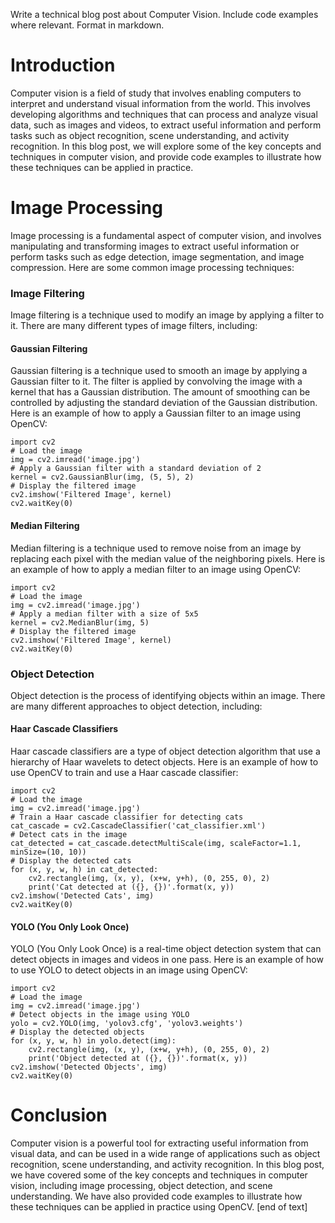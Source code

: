  Write a technical blog post about Computer Vision. Include code examples where relevant. Format in markdown.

# Introduction

Computer vision is a field of study that involves enabling computers to interpret and understand visual information from the world. This involves developing algorithms and techniques that can process and analyze visual data, such as images and videos, to extract useful information and perform tasks such as object recognition, scene understanding, and activity recognition. In this blog post, we will explore some of the key concepts and techniques in computer vision, and provide code examples to illustrate how these techniques can be applied in practice.
# Image Processing

Image processing is a fundamental aspect of computer vision, and involves manipulating and transforming images to extract useful information or perform tasks such as edge detection, image segmentation, and image compression. Here are some common image processing techniques:

### Image Filtering

Image filtering is a technique used to modify an image by applying a filter to it. There are many different types of image filters, including:

#### Gaussian Filtering

Gaussian filtering is a technique used to smooth an image by applying a Gaussian filter to it. The filter is applied by convolving the image with a kernel that has a Gaussian distribution. The amount of smoothing can be controlled by adjusting the standard deviation of the Gaussian distribution. Here is an example of how to apply a Gaussian filter to an image using OpenCV:
```
import cv2
# Load the image
img = cv2.imread('image.jpg')
# Apply a Gaussian filter with a standard deviation of 2
kernel = cv2.GaussianBlur(img, (5, 5), 2)
# Display the filtered image
cv2.imshow('Filtered Image', kernel)
cv2.waitKey(0)
```

#### Median Filtering

Median filtering is a technique used to remove noise from an image by replacing each pixel with the median value of the neighboring pixels. Here is an example of how to apply a median filter to an image using OpenCV:
```
import cv2
# Load the image
img = cv2.imread('image.jpg')
# Apply a median filter with a size of 5x5
kernel = cv2.MedianBlur(img, 5)
# Display the filtered image
cv2.imshow('Filtered Image', kernel)
cv2.waitKey(0)
```

### Object Detection

Object detection is the process of identifying objects within an image. There are many different approaches to object detection, including:

#### Haar Cascade Classifiers

Haar cascade classifiers are a type of object detection algorithm that use a hierarchy of Haar wavelets to detect objects. Here is an example of how to use OpenCV to train and use a Haar cascade classifier:
```
import cv2
# Load the image
img = cv2.imread('image.jpg')
# Train a Haar cascade classifier for detecting cats
cat_cascade = cv2.CascadeClassifier('cat_classifier.xml')
# Detect cats in the image
cat_detected = cat_cascade.detectMultiScale(img, scaleFactor=1.1, minSize=(10, 10))
# Display the detected cats
for (x, y, w, h) in cat_detected:
    cv2.rectangle(img, (x, y), (x+w, y+h), (0, 255, 0), 2)
    print('Cat detected at ({}, {})'.format(x, y))
cv2.imshow('Detected Cats', img)
cv2.waitKey(0)
```

#### YOLO (You Only Look Once)

YOLO (You Only Look Once) is a real-time object detection system that can detect objects in images and videos in one pass. Here is an example of how to use YOLO to detect objects in an image using OpenCV:
```
import cv2
# Load the image
img = cv2.imread('image.jpg')
# Detect objects in the image using YOLO
yolo = cv2.YOLO(img, 'yolov3.cfg', 'yolov3.weights')
# Display the detected objects
for (x, y, w, h) in yolo.detect(img):
    cv2.rectangle(img, (x, y), (x+w, y+h), (0, 255, 0), 2)
    print('Object detected at ({}, {})'.format(x, y))
cv2.imshow('Detected Objects', img)
cv2.waitKey(0)
```

# Conclusion

Computer vision is a powerful tool for extracting useful information from visual data, and can be used in a wide range of applications such as object recognition, scene understanding, and activity recognition. In this blog post, we have covered some of the key concepts and techniques in computer vision, including image processing, object detection, and scene understanding. We have also provided code examples to illustrate how these techniques can be applied in practice using OpenCV. [end of text]


